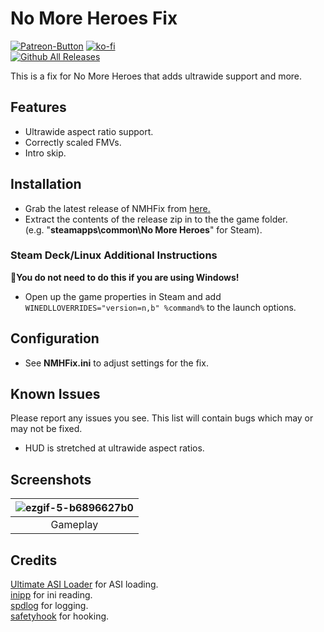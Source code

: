 ﻿# No More Heroes Fix
[![Patreon-Button](https://github.com/user-attachments/assets/73df94d4-a016-4027-bde8-d6862ed1670f)](https://www.patreon.com/Wintermance) [![ko-fi](https://ko-fi.com/img/githubbutton_sm.svg)](https://ko-fi.com/W7W01UAI9)<br />
[![Github All Releases](https://img.shields.io/github/downloads/Lyall/NMHFix/total.svg)](https://github.com/Lyall/NMHFix/releases)

This is a fix for No More Heroes that adds ultrawide support and more.

## Features
- Ultrawide aspect ratio support.
- Correctly scaled FMVs.
- Intro skip.

## Installation
- Grab the latest release of NMHFix from [here.](https://github.com/Lyall/NMHFix/releases)
- Extract the contents of the release zip in to the the game folder.<br />(e.g. "**steamapps\common\No More Heroes**" for Steam).

### Steam Deck/Linux Additional Instructions
🚩**You do not need to do this if you are using Windows!**
- Open up the game properties in Steam and add `WINEDLLOVERRIDES="version=n,b" %command%` to the launch options.

## Configuration
- See **NMHFix.ini** to adjust settings for the fix.

## Known Issues
Please report any issues you see.
This list will contain bugs which may or may not be fixed.

- HUD is stretched at ultrawide aspect ratios.

## Screenshots

| ![ezgif-5-b6896627b0](https://github.com/user-attachments/assets/541c807a-0fcc-44d5-8f64-dfbed6bcc54c) |
|:--:|
| Gameplay |

## Credits
[Ultimate ASI Loader](https://github.com/ThirteenAG/Ultimate-ASI-Loader) for ASI loading. <br />
[inipp](https://github.com/mcmtroffaes/inipp) for ini reading. <br />
[spdlog](https://github.com/gabime/spdlog) for logging. <br />
[safetyhook](https://github.com/cursey/safetyhook) for hooking.
